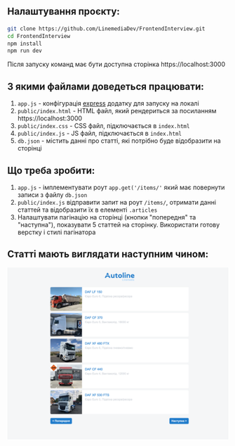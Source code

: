 ## Налаштування проєкту:

```sh
git clone https://github.com/LinemediaDev/FrontendInterview.git
cd FrontendInterview
npm install
npm run dev
```
Після запуску команд має бути доступна сторінка https://localhost:3000

## З якими файлами доведеться працювати:
1) `app.js` - конфігурація [express](https://expressjs.com/en/guide/routing.html) додатку для запуску на локалі
1) `public/index.html` - HTML файл, який рендериться за посиланням https://localhost:3000
1) `public/index.css` - CSS файл, підключається в `index.html`
1) `public/index.js` - JS файл, підключається в `index.html`
1) `db.json` - містить данні про статті, які потрібно буде відобразити на сторінці

## Що треба зробити:
1) `app.js` - імплементувати роут `app.get('/items/'` який має повернути записи з файлу `db.json`
1) `public/index.js` відправити запит на роут `/items/`, отримати данні статтей та відобразити їх в елементі `.articles`
1) Налаштувати пагінацію на сторінці (кнопки "попередня" та "наступна"), показувати 5 статтей на сторінку. Використати готову верстку і стилі пагінатора

## Статті мають виглядати наступним чином:
![Articles](/final-project.png)